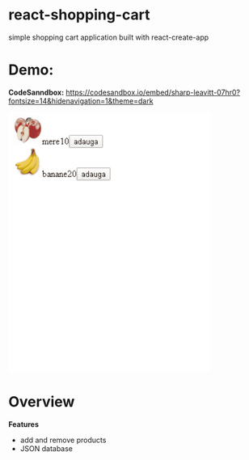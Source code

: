 # react-shopping-cart
  simple shopping cart application built with react-create-app
# Demo:
  **CodeSanndbox:** https://codesandbox.io/embed/sharp-leavitt-07hr0?fontsize=14&hidenavigation=1&theme=dark
  
  ![](react-shopping-cart.gif)
# Overview
  **Features**
 - add and remove products 
 - JSON database
